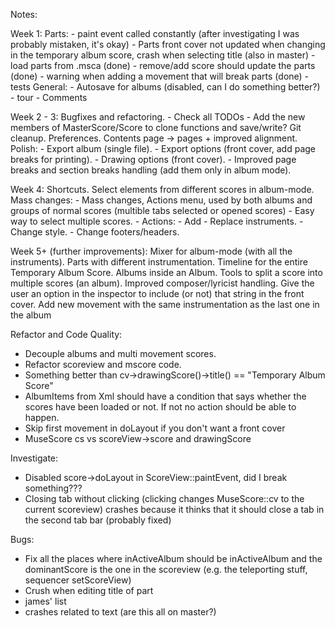 Notes:

Week 1:
    Parts:
    - paint event called constantly (after investigating I was probably mistaken, it's okay)
    - Parts front cover not updated when changing in the temporary album score, crash when selecting title (also in master)
    - load parts from .msca (done)
    - remove/add score should update the parts (done)
    - warning when adding a movement that will break parts (done)
    - tests
    General:
    - Autosave for albums (disabled, can I do something better?)
    - tour
    - Comments

Week 2 - 3:
    Bugfixes and refactoring.
    - Check all TODOs
    - Add the new members of MasterScore/Score to clone functions and save/write?
    Git cleanup.
    Preferences.
    Contents page -> pages + improved alignment.
    Polish:
    - Export album (single file).
    - Export options (front cover, add page breaks for printing).
    - Drawing options (front cover).
    - Improved page breaks and section breaks handling (add them only in album mode).

Week 4:
    Shortcuts.
    Select elements from different scores in album-mode.
    Mass changes:
     - Mass changes, Actions menu, used by both albums and groups of normal scores (multible tabs selected or opened scores)
     - Easy way to select multiple scores.
     - Actions:
        - Add - Replace instruments.
        - Change style.
        - Change footers/headers.

Week 5+ (further improvements):
    Mixer for album-mode (with all the instruments).
    Parts with different instrumentation.
    Timeline for the entire Temporary Album Score.
    Albums inside an Album.
    Tools to split a score into multiple scores (an album).
    Improved composer/lyricist handling. Give the user an option in the inspector to include (or not) that string in the front cover.
    Add new movement with the same instrumentation as the last one in the album


 Refactor and Code Quality:
 - Decouple albums and multi movement scores.
 - Refactor scoreview and mscore code.
 - Something better than cv->drawingScore()->title() == "Temporary Album Score"
 - AlbumItems from Xml should have a condition that says whether the scores have been loaded or not. If not no action should be able to happen.
 - Skip first movement in doLayout if you don't want a front cover
 - MuseScore cs vs scoreView->score and drawingScore

Investigate:
 - Disabled score->doLayout in ScoreView::paintEvent, did I break something???
 - Closing tab without clicking (clicking changes MuseScore::cv to the current scoreview) crashes because it thinks that it should close a tab in the second tab bar (probably fixed)

Bugs:
 - Fix all the places where inActiveAlbum should be inActiveAlbum and the dominantScore is the one in the scoreview (e.g. the teleporting stuff, sequencer setScoreView)
 - Crush when editing title of part
 - james' list
 - crashes related to text (are this all on master?)
